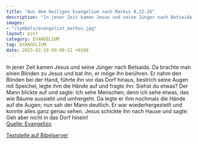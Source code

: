 ```yaml
---
title: "Aus dem Heiligen Evangelium nach Markus 8,22-26"
description: "In jener Zeit kamen Jesus und seine Jünger nach Betsaida. Da brachte man einen Blinden zu Jesus und bat ihn, er möge ihn berühren. Er nahm den Blinden bei der Hand, führte ihn vor das Dorf hinaus, bestrich seine Augen mit Speichel, legte ihm die Hände auf und fragte ihn: Siehst d...."
images:
- "/symbols/evangelist_markus.jpg"
layout: post
category: EVANGELIUM
tag: EVANGELIUM
date: 2025-02-19 09:00:51 +0100
---
```

In jener Zeit kamen Jesus und seine Jünger nach Betsaida. Da brachte man einen Blinden zu Jesus und bat ihn, er möge ihn berühren.
Er nahm den Blinden bei der Hand, führte ihn vor das Dorf hinaus, bestrich seine Augen mit Speichel, legte ihm die Hände auf und fragte ihn: Siehst du etwas?
Der Mann blickte auf und sagte: Ich sehe Menschen; denn ich sehe etwas, das wie Bäume aussieht und umhergeht.<!--more-->
Da legte er ihm nochmals die Hände auf die Augen; nun sah der Mann deutlich. Er war wiederhergestellt und konnte alles ganz genau sehen.
Jesus schickte ihn nach Hause und sagte: Geh aber nicht in das Dorf hinein!<br>
[Quelle: Evangelizo](https://evangeliumtagfuertag.org/DE/gospel)

[Textstelle auf Bibelserver](https://www.bibleserver.com/EU/Markus8,22-26)
